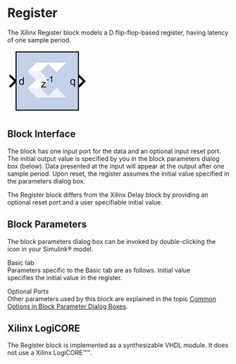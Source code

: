 # Register

The Xilinx Register block models a D flip-flop-based register, having
latency of one sample period.

![](./Images/ial1555437346657.png)

## Block Interface

The block has one input port for the data and an optional input reset
port. The initial output value is specified by you in the block
parameters dialog box (below). Data presented at the input will appear
at the output after one sample period. Upon reset, the register assumes
the initial value specified in the parameters dialog box.

The Register block differs from the Xilinx Delay block by providing an
optional reset port and a user specifiable initial value.

## Block Parameters

The block parameters dialog box can be invoked by double-clicking the
icon in your Simulink® model.

Basic tab  
Parameters specific to the Basic tab are as follows.
Initial value  
specifies the initial value in the register.

Optional Ports  
Other parameters used by this block are explained in the topic [Common
Options in Block Parameter Dialog
Boxes](common-options-in-block-parameter-dialog-boxes-aa1032308.html).

## Xilinx LogiCORE

The Register block is implemented as a synthesizable VHDL module. It
does not use a Xilinx LogiCORE™™.
